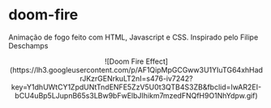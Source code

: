 # doom-fire
Animação de fogo feito com HTML, Javascript e CSS. Inspirado pelo Filipe Deschamps

<p align="center">
![Doom Fire Effect](https://lh3.googleusercontent.com/p/AF1QipMpGCGww3U1YIuTG64xhHadrJKzrGENrkuLT2nI=s476-iv7242?key=Y1dhUWtCY1ZpdUNtTndENFE5ZzV5U0t3QTB4S3ZB&fbclid=IwAR2EI-bCU4uBp5LJupnB65s3LBw9bFwElbJIhikm7mzedFNQfH9O1NhYdpw.gif)
</ṕ>
